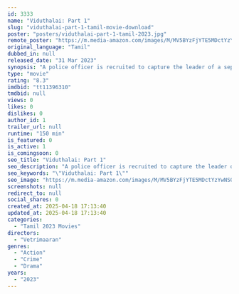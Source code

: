 ```yaml
---
id: 3333
name: "Viduthalai: Part 1"
slug: "viduthalai-part-1-tamil-movie-download"
poster: "posters/viduthalai-part-1-tamil-2023.jpg"
remote_poster: "https://m.media-amazon.com/images/M/MV5BYzFjYTE5MDctYzYwNS00MGQ3LThiMTgtZDgxMTJiYzlhYTdlXkEyXkFqcGc@._V1_SX300.jpg"
original_language: "Tamil"
dubbed_in: null
released_date: "31 Mar 2023"
synopsis: "A police officer is recruited to capture the leader of a separatist group."
type: "movie"
rating: "8.3"
imdbid: "tt11396310"
tmdbid: null
views: 0
likes: 0
dislikes: 0
author_id: 1
trailer_url: null
runtime: "150 min"
is_featured: 0
is_active: 1
is_comingsoon: 0
seo_title: "Viduthalai: Part 1"
seo_description: "A police officer is recruited to capture the leader of a separatist group."
seo_keywords: "\"Viduthalai: Part 1\""
seo_image: "https://m.media-amazon.com/images/M/MV5BYzFjYTE5MDctYzYwNS00MGQ3LThiMTgtZDgxMTJiYzlhYTdlXkEyXkFqcGc@._V1_SX300.jpg"
screenshots: null
redirect_to: null
social_shares: 0
created_at: 2025-04-18 17:13:40
updated_at: 2025-04-18 17:13:40
categories:
  - "Tamil 2023 Movies"
directors:
  - "Vetrimaaran"
genres:
  - "Action"
  - "Crime"
  - "Drama"
years:
  - "2023"
---
```

